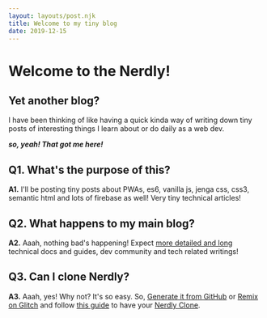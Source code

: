 ```yaml
---
layout: layouts/post.njk
title: Welcome to my tiny blog
date: 2019-12-15
---
```


# Welcome to the Nerdly!

## Yet another blog?

I have been thinking of like having a quick
kinda way of writing down tiny posts of interesting things
I learn about or do daily as a web dev.

**_so, yeah! That got me here!_**

## Q1. What's the purpose of this?

**A1.** I'll be posting tiny posts about PWAs, es6, vanilla js,
jenga css, css3, semantic html and lots of firebase as well!
Very tiny technical articles!

## Q2. What happens to my main blog?

**A2.** Aaah, nothing bad's happening! Expect [more detailed and long](https://maye.pwafire.org/articles/)
technical docs and guides, dev community and tech related writings!

## Q3. Can I clone Nerdly?

**A3.** Aaah, yes! Why not? It's so easy. So, [Generate it from GitHub](https://github.com/mayeedwin/nerdly/generate) or
[Remix on Glitch](https://glitch.com/~nerdly) and follow [this guide](https://nerdlyweb.web.app/posts/clone-nerdly/)
to have your [Nerdly Clone](http://nerdlyweb.web.app/).
